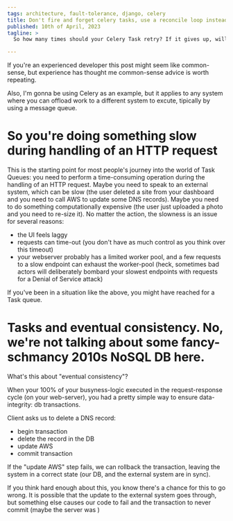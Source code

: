 ```yaml
---
tags: architecture, fault-tolerance, django, celery
title: Don't fire and forget celery tasks, use a reconcile loop instead
published: 10th of April, 2023
tagline: >
  So how many times should your Celery Task retry? If it gives up, will your system be fine?

---
```



If you're an experienced developer this post might seem like common-sense, but experience has thought me common-sense advice is worth repeating.

Also, I'm gonna be using Celery as an example, but it applies to any system where you can offload work to a different system to excute, tipically by using a message queue.

# So you're doing something slow during handling of an HTTP request

This is the starting point for most people's journey into the world of Task Queues: you need to perform a time-consuming operation during the handling of an HTTP request. Maybe you need to speak to an external system, which can be slow (the user deleted a site from your dashboard and you need to call AWS to update some DNS records). Maybe you need to do something computationally expensive (the user just uploaded a photo and you need to re-size it). No matter the action, the slowness is an issue for several reasons:

 * the UI feels laggy
 * requests can time-out (you don't have as much control as you think over this timeout)
 * your webserver probably has a limited worker pool, and a few requests to a slow endpoint can exhaust the worker-pool (heck, sometimes bad actors will deliberately bombard your slowest endpoints with requests for a Denial of Service attack)
 
If you've been in a situation like the above, you might have reached for a Task queue.

# Tasks and eventual consistency. No, we're not talking about some fancy-schmancy 2010s NoSQL DB here.

What's this about "eventual consistency"?

When your 100% of your busyness-logic executed in the request-response cycle (on your web-server), you had a pretty simple way to ensure data-integrity: db transactions.

Client asks us to delete a DNS record:
 * begin transaction
 * delete the record in the DB
 * update AWS
 * commit transaction

If the "update AWS" step fails, we can rollback the transaction, leaving the system in a correct state (our DB, and the external system are in sync).

If you think hard enough about this, you know there's a chance for this to go wrong. It is possible that the update to the external system goes through, but something else causes our code to fail and the transaction to never commit (maybe the server was )
